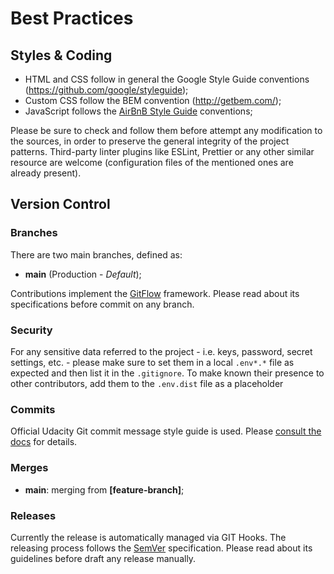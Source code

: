 # Best Practices

## Styles & Coding

- HTML and CSS follow in general the Google Style Guide conventions (https://github.com/google/styleguide);
- Custom CSS follow the BEM convention (http://getbem.com/);
- JavaScript follows the [AirBnB Style Guide](https://github.com/airbnb/javascript) conventions;

Please be sure to check and follow them before attempt any modification to the sources, in order to preserve the general integrity of the project patterns.
Third-party linter plugins like ESLint, Prettier or any other similar resource are welcome (configuration files of the mentioned ones are already present).

## Version Control

### Branches

There are two main branches, defined as:

- **main** (Production - _Default_);

Contributions implement the [GitFlow](https://www.atlassian.com/git/tutorials/comparing-workflows/gitflow-workflow) framework.
Please read about its specifications before commit on any branch.

### Security

For any sensitive data referred to the project - i.e. keys, password, secret settings, etc. - please make sure to set them in a local `.env*.*` file as expected and then list it in the `.gitignore`.
To make known their presence to other contributors, add them to the `.env.dist` file as a placeholder

### Commits

Official Udacity Git commit message style guide is used. Please [consult the docs](http://udacity.github.io/git-styleguide/) for details.

### Merges

- **main**: merging from **[feature-branch]**;

### Releases

Currently the release is automatically managed via GIT Hooks.
The releasing process follows the [SemVer](https://semver.org/) specification.
Please read about its guidelines before draft any release manually.
